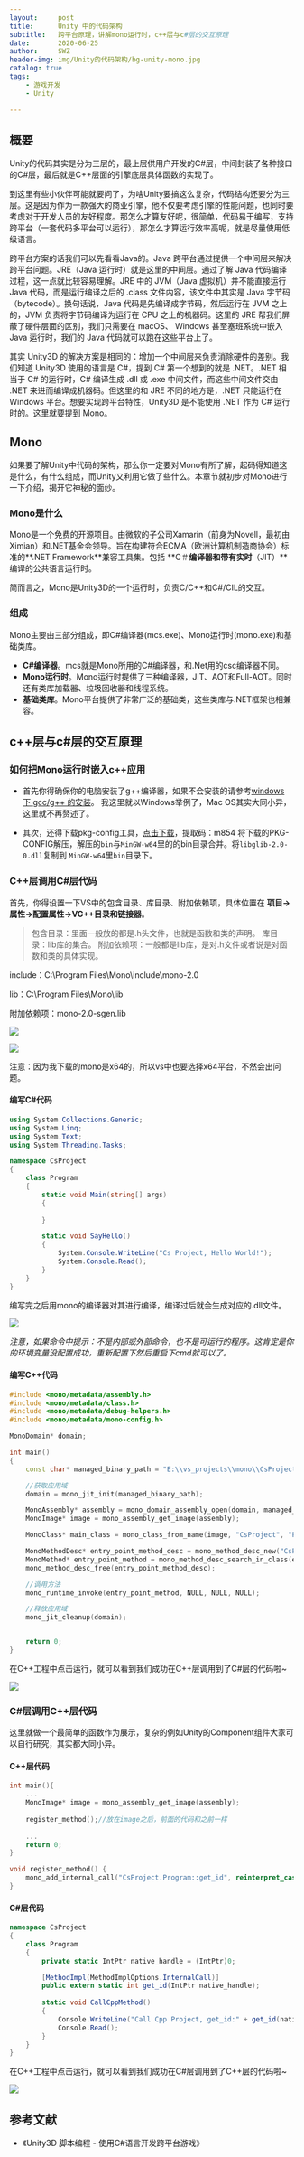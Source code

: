 ```yaml
---
layout:     post
title:      Unity 中的代码架构
subtitle:   跨平台原理，讲解mono运行时，c++层与c#层的交互原理
date:       2020-06-25
author:     SWZ
header-img: img/Unity的代码架构/bg-unity-mono.jpg
catalog: true
tags:
    - 游戏开发
    - Unity

---
```


## 概要

Unity的代码其实是分为三层的，最上层供用户开发的C#层，中间封装了各种接口的C#层，最后就是C++层面的引擎底层具体函数的实现了。

到这里有些小伙伴可能就要问了，为啥Unity要搞这么复杂，代码结构还要分为三层。这是因为作为一款强大的商业引擎，他不仅要考虑引擎的性能问题，也同时要考虑对于开发人员的友好程度。那怎么才算友好呢，很简单，代码易于编写，支持跨平台（一套代码多平台可以运行），那怎么才算运行效率高呢，就是尽量使用低级语言。

跨平台方案的话我们可以先看看Java的。Java 跨平台通过提供一个中间层来解决跨平台问题。JRE（Java 运行时）就是这里的中间层。通过了解 Java 代码编译过程，这一点就比较容易理解。JRE 中的 JVM（Java 虚拟机）并不能直接运行 Java 代码，而是运行编译之后的 .class 文件内容，该文件中其实是 Java 字节码（bytecode）。换句话说，Java 代码是先编译成字节码，然后运行在 JVM 之上的，JVM 负责将字节码编译为运行在 CPU 之上的机器码。这里的 JRE 帮我们屏蔽了硬件层面的区别，我们只需要在 macOS、 Windows 甚至塞班系统中嵌入 Java 运行时，我们的 Java 代码就可以跑在这些平台上了。

其实 Unity3D 的解决方案是相同的：增加一个中间层来负责消除硬件的差别。我们知道 Unity3D 使用的语言是 C#，提到 C# 第一个想到的就是 .NET。.NET 相当于 C# 的运行时，C# 编译生成 .dll 或 .exe 中间文件，而这些中间文件交由 .NET 来进而编译成机器码。但这里的和 JRE 不同的地方是，.NET 只能运行在 Windows 平台。想要实现跨平台特性，Unity3D 是不能使用 .NET 作为 C# 运行时的。这里就要提到 Mono。



## Mono

如果要了解Unity中代码的架构，那么你一定要对Mono有所了解，起码得知道这是什么，有什么组成，而Unity又利用它做了些什么。本章节就初步对Mono进行一下介绍，揭开它神秘的面纱。

### Mono是什么

Mono是一个免费的开源项目。由微软的子公司Xamarin（前身为Novell，最初由Ximian）和.NET基金会领导。旨在构建符合ECMA（欧洲计算机制造商协会）标准的**.NET Framework**兼容工具集。包括 **C＃**编译器和带有实时**（JIT）**编译的公共语言运行时。

简而言之，Mono是Unity3D的一个运行时，负责C/C++和C#/CIL的交互。

### 组成

Mono主要由三部分组成，即C#编译器(mcs.exe)、Mono运行时(mono.exe)和基础类库。

* **C#编译器**。mcs就是Mono所用的C#编译器，和.Net用的csc编译器不同。
* **Mono运行时**。Mono运行时提供了三种编译器，JIT、AOT和Full-AOT。同时还有类库加载器、垃圾回收器和线程系统。
* **基础类库**。Mono平台提供了非常广泛的基础类，这些类库与.NET框架也相兼容。



## c++层与c#层的交互原理

### 如何把Mono运行时嵌入c++应用

- 首先你得确保你的电脑安装了g++编译器，如果不会安装的请参考[windows 下 gcc/g++ 的安装](https://www.jianshu.com/p/ff24a81f3637)。
  我这里就以Windows举例了，Mac OS其实大同小异，这里就不再赘述了。

- 其次，还得下载pkg-config工具，[点击下载](https://pan.baidu.com/s/1Y47Bb4imHyYRNEeO1frTXA)，提取码：m854
  将下载的PKG-CONFIG解压，解压的`bin`与`MinGW-w64`里的的bin目录合并。将`libglib-2.0-0.dll`复制到 `MinGW-w64`里`bin`目录下。



### C++层调用C#层代码

首先，你得设置一下VS中的包含目录、库目录、附加依赖项，具体位置在 **项目->属性->配置属性->VC++目录和链接器**。

> 包含目录：里面一般放的都是.h头文件，也就是函数和类的声明。
> 库目录：lib库的集合。
> 附加依赖项：一般都是lib库，是对.h文件或者说是对函数和类的具体实现。

include：C:\Program Files\Mono\include\mono-2.0

lib：C:\Program Files\Mono\lib

附加依赖项：mono-2.0-sgen.lib

![](https://image-blog-1257507325.cos.ap-shanghai.myqcloud.com/Unity%E7%9A%84%E4%BB%A3%E7%A0%81%E6%9E%B6%E6%9E%84/config_1.png)

![](https://image-blog-1257507325.cos.ap-shanghai.myqcloud.com/Unity%E7%9A%84%E4%BB%A3%E7%A0%81%E6%9E%B6%E6%9E%84/config_2.png)

注意：因为我下载的mono是x64的，所以vs中也要选择x64平台，不然会出问题。

#### 编写C#代码

```c#
using System.Collections.Generic;
using System.Linq;
using System.Text;
using System.Threading.Tasks;

namespace CsProject
{
    class Program
    {
        static void Main(string[] args)
        {
            
        }

        static void SayHello()
        {
            System.Console.WriteLine("Cs Project, Hello World!");
            System.Console.Read();
        }
    }
}
```

编写完之后用mono的编译器对其进行编译，编译过后就会生成对应的.dll文件。

![](https://image-blog-1257507325.cos.ap-shanghai.myqcloud.com/Unity%E7%9A%84%E4%BB%A3%E7%A0%81%E6%9E%B6%E6%9E%84/mcs_compiler.png)

*注意，如果命令中提示：不是内部或外部命令，也不是可运行的程序。这肯定是你的环境变量没配置成功，重新配置下然后重启下cmd就可以了。*

#### 编写C++代码

```c++
#include <mono/metadata/assembly.h>
#include <mono/metadata/class.h>
#include <mono/metadata/debug-helpers.h>
#include <mono/metadata/mono-config.h>

MonoDomain* domain;

int main()
{
	const char* managed_binary_path = "E:\\vs_projects\\mono\\CsProject\\CsProject\\Program.dll";

	//获取应用域
	domain = mono_jit_init(managed_binary_path);

	MonoAssembly* assembly = mono_domain_assembly_open(domain, managed_binary_path);
	MonoImage* image = mono_assembly_get_image(assembly);

	MonoClass* main_class = mono_class_from_name(image, "CsProject", "Program");

	MonoMethodDesc* entry_point_method_desc = mono_method_desc_new("CsProject.Program:SayHello", true);
	MonoMethod* entry_point_method = mono_method_desc_search_in_class(entry_point_method_desc, main_class);
	mono_method_desc_free(entry_point_method_desc);

	//调用方法
	mono_runtime_invoke(entry_point_method, NULL, NULL, NULL);

	//释放应用域
	mono_jit_cleanup(domain);


    return 0;
}
```

在C++工程中点击运行，就可以看到我们成功在C++层调用到了C#层的代码啦~

![](https://image-blog-1257507325.cos.ap-shanghai.myqcloud.com/Unity%E7%9A%84%E4%BB%A3%E7%A0%81%E6%9E%B6%E6%9E%84/debug_success.png)



### C#层调用C++层代码

这里就做一个最简单的函数作为展示，复杂的例如Unity的Component组件大家可以自行研究，其实都大同小异。

#### C++层代码

```c++
int main(){
	...
    MonoImage* image = mono_assembly_get_image(assembly);  
    
    register_method();//放在image之后，前面的代码和之前一样
    
    ...
	return 0;
}

void register_method() {
	mono_add_internal_call("CsProject.Program::get_id", reinterpret_cast<void*>(get_id));
}
```

#### C#层代码

```c#
namespace CsProject
{
	class Program
	{
        private static IntPtr native_handle = (IntPtr)0;

        [MethodImpl(MethodImplOptions.InternalCall)]
        public extern static int get_id(IntPtr native_handle);
        
		static void CallCppMethod()
        {
			Console.WriteLine("Call Cpp Project, get_id:" + get_id(native_handle));
    		Console.Read();
        }
	}
}
```

在C++工程中点击运行，就可以看到我们成功在C#层调用到了C++层的代码啦~

![](https://image-blog-1257507325.cos.ap-shanghai.myqcloud.com/Unity%E7%9A%84%E4%BB%A3%E7%A0%81%E6%9E%B6%E6%9E%84/debug_success_2.png)



## 参考文献

* 《Unity3D 脚本编程 - 使用C#语言开发跨平台游戏》